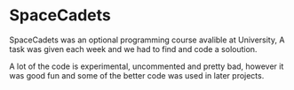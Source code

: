 # SpaceCadets
SpaceCadets was an optional programming course avalible at University,
A task was given each week and we had to find and code a soloution. 

A lot of the code is experimental, uncommented and pretty bad,
however it was good fun and some of the better code was used in later projects.
